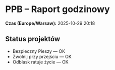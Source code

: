 # PPB – Raport godzinowy
**Czas (Europe/Warsaw):** 2025-10-29 20:18

## Status projektów
- Bezpieczny Pieszy — OK
- Zwolnij przy przejściu — OK
- Odblask ratuje życie — OK

